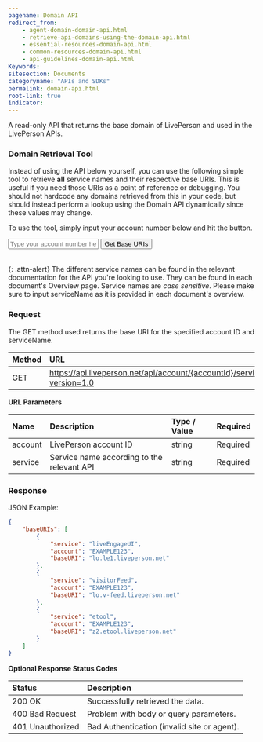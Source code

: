```yaml
---
pagename: Domain API
redirect_from:
    - agent-domain-domain-api.html
    - retrieve-api-domains-using-the-domain-api.html
    - essential-resources-domain-api.html
    - common-resources-domain-api.html
    - api-guidelines-domain-api.html
Keywords:
sitesection: Documents
categoryname: "APIs and SDKs"
permalink: domain-api.html
root-link: true
indicator:
---
```


A read-only API that returns the base domain of LivePerson and used in the LivePerson APIs.

### Domain Retrieval Tool

Instead of using the API below yourself, you can use the following simple tool to retrieve **all** service names and their respective base URIs. This is useful if you need those URIs as a point of reference or debugging. You should not hardcode any domains retrieved from this in your code, but should instead perform a lookup using the Domain API dynamically since these values may change.

To use the tool, simply input your account number below and hit the button.

<input type="text" id="account" placeholder="Type your account number here">
<input type="button" id="csds-button" value="Get Base URIs">
<table id="csds-result">
</table>

{: .attn-alert}
The different service names can be found in the relevant documentation for the API you're looking to use. They can be found in each document's Overview page. Service names are *case sensitive*. Please make sure to input serviceName as it is provided in each document's overview.

### Request

The GET method used returns the base URI for the specified account ID and serviceName.

| Method | URL |
| :--- | :--- |
| GET | https://api.liveperson.net/api/account/{accountId}/service/{serviceName}/baseURI.json?version=1.0 |

**URL Parameters**

| Name | Description | Type / Value | Required |
| :--- | :--- | :--- | :--- |
| account | LivePerson account ID | string | Required |
| service | Service name according to the relevant API | string | Required |

### Response

JSON Example:

```json
{
    "baseURIs": [
        {
            "service": "liveEngageUI",
            "account": "EXAMPLE123",
            "baseURI": "lo.le1.liveperson.net"
        },
        {
            "service": "visitorFeed",
            "account": "EXAMPLE123",
            "baseURI": "lo.v-feed.liveperson.net"
        },
        {
            "service": "etool",
            "account": "EXAMPLE123",
            "baseURI": "z2.etool.liveperson.net"
        }
    ]
}
```

**Optional Response Status Codes**

| Status | Description |
| :--- | :--- |
| 200 OK | Successfully retrieved the data. |
| 400 Bad Request | Problem with body or query parameters. |
| 401 Unauthorized | Bad Authentication (invalid site or agent). |
